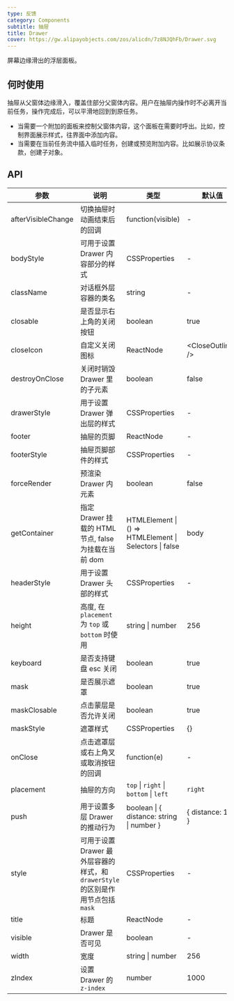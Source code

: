 ```yaml
---
type: 反馈
category: Components
subtitle: 抽屉
title: Drawer
cover: https://gw.alipayobjects.com/zos/alicdn/7z8NJQhFb/Drawer.svg
---
```


屏幕边缘滑出的浮层面板。

## 何时使用

抽屉从父窗体边缘滑入，覆盖住部分父窗体内容。用户在抽屉内操作时不必离开当前任务，操作完成后，可以平滑地回到到原任务。

- 当需要一个附加的面板来控制父窗体内容，这个面板在需要时呼出。比如，控制界面展示样式，往界面中添加内容。
- 当需要在当前任务流中插入临时任务，创建或预览附加内容。比如展示协议条款，创建子对象。

## API

| 参数 | 说明 | 类型 | 默认值 | 版本 |
| --- | --- | --- | --- | --- |
| afterVisibleChange | 切换抽屉时动画结束后的回调 | function(visible) | - |
| bodyStyle | 可用于设置 Drawer 内容部分的样式 | CSSProperties | - |
| className | 对话框外层容器的类名 | string | - |
| closable | 是否显示右上角的关闭按钮 | boolean | true |
| closeIcon | 自定义关闭图标 | ReactNode | &lt;CloseOutlined /> |
| destroyOnClose | 关闭时销毁 Drawer 里的子元素 | boolean | false |
| drawerStyle | 用于设置 Drawer 弹出层的样式 | CSSProperties | - |
| footer | 抽屉的页脚 | ReactNode | - |
| footerStyle | 抽屉页脚部件的样式 | CSSProperties | - |
| forceRender | 预渲染 Drawer 内元素 | boolean | false |
| getContainer | 指定 Drawer 挂载的 HTML 节点, false 为挂载在当前 dom | HTMLElement \| () => HTMLElement \| Selectors \| false | body |
| headerStyle | 用于设置 Drawer 头部的样式 | CSSProperties | - |
| height | 高度, 在 `placement` 为 `top` 或 `bottom` 时使用 | string \| number | 256 |
| keyboard | 是否支持键盘 esc 关闭 | boolean | true |
| mask | 是否展示遮罩 | boolean | true |
| maskClosable | 点击蒙层是否允许关闭 | boolean | true |
| maskStyle | 遮罩样式 | CSSProperties | {} |
| onClose | 点击遮罩层或右上角叉或取消按钮的回调 | function(e) | - |
| placement | 抽屉的方向 | `top` \| `right` \| `bottom` \| `left` | `right` |
| push | 用于设置多层 Drawer 的推动行为 | boolean \| { distance: string \| number } | { distance: 180 } | 4.5.0+ |
| style | 可用于设置 Drawer 最外层容器的样式，和 `drawerStyle` 的区别是作用节点包括 `mask` | CSSProperties | - |
| title | 标题 | ReactNode | - |
| visible | Drawer 是否可见 | boolean | - |
| width | 宽度 | string \| number | 256 |
| zIndex | 设置 Drawer 的 `z-index` | number | 1000 |
